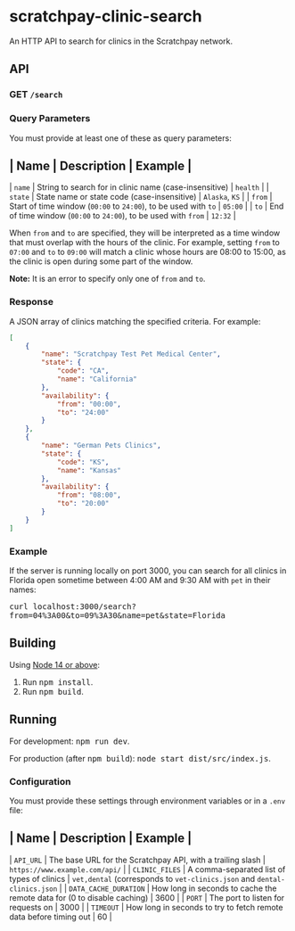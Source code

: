 # scratchpay-clinic-search

An HTTP API to search for clinics in the Scratchpay network.

## API

### GET `/search`

### Query Parameters

You must provide at least one of these as query parameters:

| Name | Description | Example |
--------------------------------
| `name` | String to search for in clinic name (case-insensitive) | `health` |
| `state` | State name or state code (case-insensitive) | `Alaska`, `KS` |
| `from` | Start of time window (`00:00` to `24:00`), to be used with `to` | `05:00` |
| `to` | End of time window (`00:00` to `24:00`), to be used with `from` | `12:32` |

When `from` and `to` are specified, they will be interpreted as a time
window that must overlap with the hours of the clinic. For example,
setting `from` to `07:00` and `to` to `09:00` will match a clinic
whose hours are 08:00 to 15:00, as the clinic is open during some part
of the window.

**Note:** It is an error to specify only one of `from` and `to`.

### Response

A JSON array of clinics matching the specified criteria. For example:

```json
[
    {
        "name": "Scratchpay Test Pet Medical Center",
        "state": {
            "code": "CA",
            "name": "California"
        },
        "availability": {
            "from": "00:00",
            "to": "24:00"
        }
    },
    {
        "name": "German Pets Clinics",
        "state": {
            "code": "KS",
            "name": "Kansas"
        },
        "availability": {
            "from": "08:00",
            "to": "20:00"
        }
    }
]
```

### Example

If the server is running locally on port 3000, you can search for all
clinics in Florida open sometime between 4:00 AM and 9:30 AM with
`pet` in their names:

<kbd>curl localhost:3000/search?from=04%3A00&to=09%3A30&name=pet&state=Florida</kbd>

## Building

Using [Node 14 or above](https://nodejs.org/):

1. Run <kbd>npm install</kbd>.
2. Run <kbd>npm build</kbd>.

## Running

For development: <kbd>npm run dev</kbd>.

For production (after <kbd>npm build</kbd>): <kbd>node start
dist/src/index.js</kbd>.

### Configuration

You must provide these settings through environment variables or in a `.env` file:

| Name | Description | Example |
--------------------------------
| `API_URL` | The base URL for the Scratchpay API, with a trailing slash | `https://www.example.com/api/` |
| `CLINIC_FILES` | A comma-separated list of types of clinics | `vet,dental` (corresponds to `vet-clinics.json` and `dental-clinics.json` |
| `DATA_CACHE_DURATION` | How long in seconds to cache the remote data for (0 to disable caching) | 3600 |
| `PORT` | The port to listen for requests on | 3000 |
| `TIMEOUT` | How long in seconds to try to fetch remote data before timing out | 60 |
